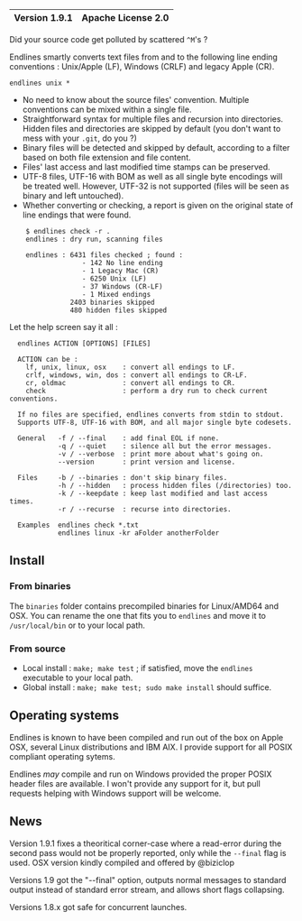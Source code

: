| Version 1.9.1 | Apache License 2.0 |
| ------------- | ------------------ |

Did your source code get polluted by scattered `^M`'s ?

Endlines smartly converts text files from and to the following line ending conventions : Unix/Apple (LF), Windows (CRLF) and legacy Apple (CR).

    endlines unix *

- No need to know about the source files' convention. Multiple conventions can be mixed within a single file.
- Straightforward syntax for multiple files and recursion into directories. Hidden files and directories are skipped by default (you don't want to mess with your `.git`, do you ?)
- Binary files will be detected and skipped by default, according to a filter based on both file extension and file content.
- Files' last access and last modified time stamps can be preserved.
- UTF-8 files, UTF-16 with BOM as well as all single byte encodings will be treated well. However, UTF-32 is not supported (files will be seen as binary and left untouched).
- Whether converting or checking, a report is given on the original state of line endings that were found.

```
    $ endlines check -r .
    endlines : dry run, scanning files

    endlines : 6431 files checked ; found :
                  - 142 No line ending
                  - 1 Legacy Mac (CR)
                  - 6250 Unix (LF)
                  - 37 Windows (CR-LF)
                  - 1 Mixed endings
               2403 binaries skipped
               480 hidden files skipped
```

Let the help screen say it all :


      endlines ACTION [OPTIONS] [FILES]

      ACTION can be :
        lf, unix, linux, osx    : convert all endings to LF.
        crlf, windows, win, dos : convert all endings to CR-LF.
        cr, oldmac              : convert all endings to CR.
        check                   : perform a dry run to check current conventions.

      If no files are specified, endlines converts from stdin to stdout.
      Supports UTF-8, UTF-16 with BOM, and all major single byte codesets.

      General   -f / --final    : add final EOL if none.
                -q / --quiet    : silence all but the error messages.
                -v / --verbose  : print more about what's going on.
                --version       : print version and license.

      Files     -b / --binaries : don't skip binary files.
                -h / --hidden   : process hidden files (/directories) too.
                -k / --keepdate : keep last modified and last access times.
                -r / --recurse  : recurse into directories.

      Examples  endlines check *.txt
                endlines linux -kr aFolder anotherFolder


## Install

### From binaries

The `binaries` folder contains precompiled binaries for Linux/AMD64 and OSX. You can rename the one that fits you to `endlines` and move it to `/usr/local/bin` or to your local path.


### From source

- Local install : `make; make test` ; if satisfied, move the `endlines` executable to your local path.
- Global install : `make; make test; sudo make install` should suffice.



## Operating systems

Endlines is known to have been compiled and run out of the box on Apple OSX, several Linux distributions and IBM AIX. I provide support for all POSIX compliant operating sytems.

Endlines *may* compile and run on Windows provided the proper POSIX header files are available. I won't provide any support for it, but pull requests helping with Windows support will be welcome.


## News

Version 1.9.1 fixes a theoritical corner-case where a read-error during the second pass would not be properly reported, only while the `--final` flag is used. OSX version kindly compiled and offered by @biziclop

Versions 1.9 got the "--final" option, outputs normal messages to standard output instead of standard error stream, and allows short flags collapsing.

Versions 1.8.x got safe for concurrent launches.

